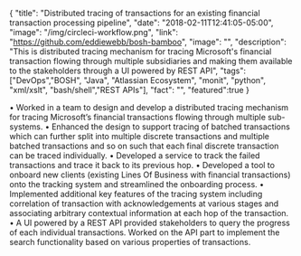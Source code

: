 {
  "title": "Distributed tracing of transactions for an existing financial transaction processing pipeline",
  "date": "2018-02-11T12:41:05-05:00",
  "image": "/img/circleci-workflow.png",
  "link": "https://github.com/eddiewebb/bosh-bamboo",
  "image": "",
  "description": "This is distributed tracing mechanism for tracing Microsoft's financial transaction flowing through multiple subsidiaries and making them available to the stakeholders through a UI powered by REST API",
  "tags": ["DevOps","BOSH", "Java", "Atlassian Ecosystem", "monit", "python", "xml/xslt", "bash/shell","REST APIs"],
  "fact": "",
  "featured":true
}

•	Worked in a team to design and develop a distributed tracing mechanism for tracing Microsoft’s financial transactions flowing through multiple sub-systems.
•	Enhanced the design to support tracing of batched transactions which can further split into multiple discrete transactions and multiple batched transactions and so on such that each final discrete transaction can be traced individually.
•	Developed a service to track the failed transactions and trace it back to its previous hop.
•	Developed a tool to onboard new clients (existing Lines Of Business with financial transactions) onto the tracking system and streamlined the onboarding process.
•	Implemented additional key features of the tracing system including correlation of transaction with acknowledgements at various stages and associating arbitrary contextual information at each hop of the transaction.
•	A UI powered by a REST API provided stakeholders to query the progress of each individual transactions.  Worked on the API part to implement the search functionality based on various properties of transactions.


